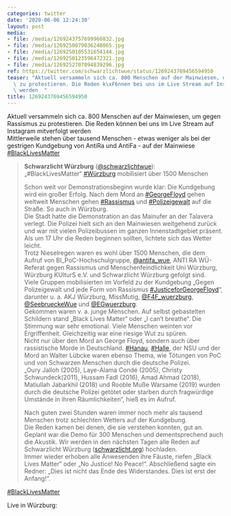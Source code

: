 ```yaml
---
categories: twitter
date: '2020-06-06 12:24:30'
layout: post
media:
- file: /media/1269243757699960832.jpg
- file: /media/1269250079036248065.jpg
- file: /media/1269250105531654144.jpg
- file: /media/1269250123596472321.jpg
- file: /media/1269252707094839296.jpg
ref: https://twitter.com/schwarzlichtwue/status/1269243769456594950
teaser: "Aktuell versammeln sich ca. 800 Menschen auf der Mainwiesen, um gegen Rassismus\
  \ zu protestieren. Die Reden k\xF6nnen bei uns im Live Stream auf Instagram mitverfolgt\
  \ werden  "
title: 1269243769456594950
---
```

Aktuell versammeln sich ca. 800 Menschen auf der Mainwiesen, um gegen Rassismus zu protestieren. Die Reden können bei uns im Live Stream auf Instagram mitverfolgt werden  
Mittlerweile stehen über tausend Menschen - etwas weniger als bei der gestrigen Kundgebung von AntiRa und AntiFa - auf der Mainwiese [#BlackLivesMatter](/t/blacklivesmatter)

 
> <b>Schwarzlicht Würzburg</b> ([@schwarzlichtwue](https://twitter.com/schwarzlichtwue)):  
>„#BlackLivesMatter“ [#Würzburg](/t/würzburg) mobilisiert über 1500 Menschen  
>  
>  
>  
>Schon weit vor Demonstrationsbeginn wurde klar: Die Kundgebung wird ein großer Erfolg. Nach dem Mord an [#GeorgeFloyd](/t/georgefloyd) gehen weltweit Menschen gehen [#Rassismus](/t/rassismus) und [#Polizeigewalt](/t/polizeigewalt) auf die Straße. So auch in Würzburg.   
>Die Stadt hatte die Demonstration an das Mainufer an der Talavera verlegt. Die Polizei hielt sich an den Mainwiesen weitgehend zurück und war mit vielen Polizeibussen im ganzen Innenstadtgebiet präsent. Als um 17 Uhr die Reden beginnen sollten, lichtete sich das Wetter leicht.   
>Trotz Nieselregen waren es wohl über 1500 Menschen, die dem Aufruf von BI_PoC-Hochschulgruppe, [@antifa_wue](https://twitter.com/antifa_wue), ANTI RA WÜ-Referat gegen Rassismus und Menschenfeindlichkeit Uni Würzburg, Würzburg KUlturS e.V. und Schwarzlicht Würzburg gefolgt sind.   
>Viele Gruppen mobilisierten im Vorfeld zu der Kundgebung „Gegen Polizeigewalt und jede Form von Rassismus [#JusticeforGeorgeFloyd](/t/justiceforgeorgefloyd)“, darunter u. a. AKJ Würzburg, MissMutig, [@F4F_wuerzburg](https://twitter.com/F4F_wuerzburg), [@SeebrueckeWue](https://twitter.com/SeebrueckeWue) und [@EGwuerzburg](https://twitter.com/EGwuerzburg).   
>Gekommen waren v. a. junge Menschen. Auf selbst gebastelten Schildern stand „Black Lives Matter“ oder „I can‘t breathe“. Die Stimmung war sehr emotional. Viele Menschen weinten vor Ergriffenheit. Gleichzeitig war eine riesige Wut zu spüren.   
>Nicht nur über den Mord an George Floyd, sondern auch über rassistische Morde in Deutschland. [#Hanau](/t/hanau), [#Halle](/t/halle), der NSU und der Mord an Walter Lübcke waren ebenso Thema, wie Tötungen von PoC und von Schwarzen Menschen durch die deutsche Polizei.  
>„Oury Jalloh (2005), Laye-Alama Condé (2005), Christy Schwundeck(2011), Hussam Fadl (2016), Amad Ahmad (2018), Matiullah Jabarkhil (2018) und Rooble Muße Warsame (2019) wurden durch die deutsche Polizei getötet oder starben durch fragwürdige Umstände in ihren Räumlichkeiten“, hieß es im Aufruf.   
>  
>  
>  
>Nach guten zwei Stunden waren immer noch mehr als tausend Menschen trotz schlechten Wetters auf der Kundgebung.  
>Die Reden kamen bei denen, die sie verstehen konnten, gut an. Geplant war die Demo für 300 Menschen und dementsprechend auch die Akustik. Wir werden in den nächsten Tagen alle Reden auf Schwarzlicht Würzburg ([schwarzlicht.org](http://schwarzlicht.org)) hochladen.  
>Immer wieder erhoben alle Anwesenden ihre Fäuste, riefen „Black Lives Matter“ oder „No Justice! No Peace!“. Abschließend sagte ein Redner: „Dies ist nicht das Ende des Widerstandes. Dies ist erst der Anfang!“.  


[#BlackLivesMatter](/t/blacklivesmatter)

Live in Würzburg: 